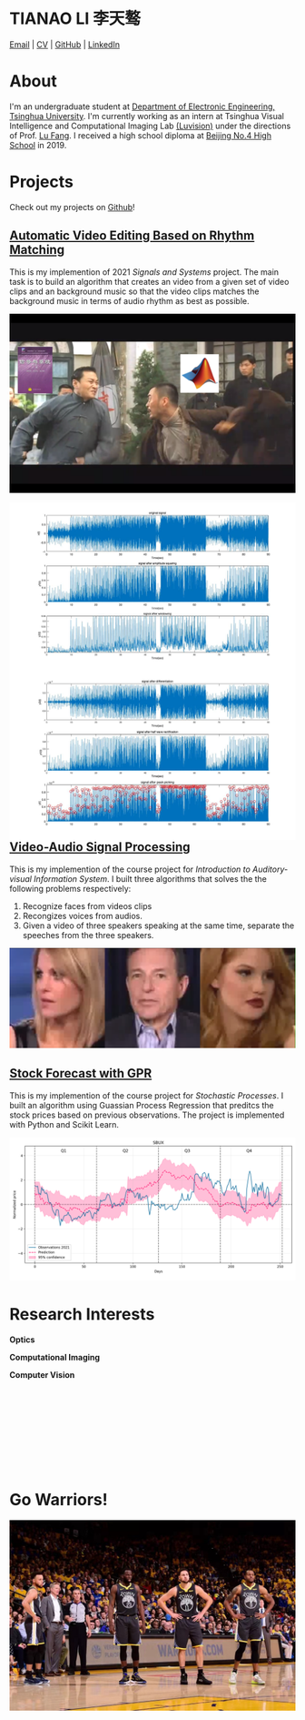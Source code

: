 <!-- ---
layout: default
--- -->

# TIANAO LI 李天骜

<!-- Phone: +86 13301296130 -->

<!-- Email: lta19@mails.tsinghua.edu.cn -->

[Email](mailto:lta19@mails.tsinghua.edu.cn) | [CV](./Tianao_Li.pdf) | [GitHub](https://github.com/Lukeli0425/) | [LinkedIn](https://www.linkedin.com/in/tianao-li-596997227/)

# About

I'm an undergraduate student at [Department of Electronic Engineering, Tsinghua University](https://www.ee.tsinghua.edu.cn/en/). I'm currently working as an intern at Tsinghua Visual Intelligence and Computational Imaging Lab [(Luvision)](http://www.luvision.net) under the directions of Prof. [Lu Fang](http://www.luvision.net/show-684.html). I received a high school diploma at [Beijing No.4 High School](http://bhsf.lezhiyun.com/cms/) in 2019.

# Projects

Check out my projects on [Github](https://github.com/Lukeli0425?tab=repositories)!

## [Automatic Video Editing Based on Rhythm Matching](https://github.com/Lukeli0425/THUEE-SS-Project2021)

This is my implemention of 2021 _Signals and Systems_ project. The main task is to build an algorithm that creates an video from a given set of video clips and an background music so that the video clips matches the background music in terms of audio rhythm as best as possible.

![ss_cover](./images/ss_cover.png)

<div align=center><img src="./images/2_1_3%20figure1.jpg"  align=left><img src="./images/2_1_3%20figure2.jpg" align=right><img/></div>

<!-- ![ss_1](./images/2_1_3%20figure1.jpg)

![ss_2](./images/2_1_3%20figure2.jpg) -->

## [Video-Audio Signal Processing](https://github.com/Lukeli0425/VASP)

This is my implemention of the course project for _Introduction to Auditory-visual Information System_. I built three algorithms that solves the the following problems respectively:

1. Recognize faces from videos clips
2. Recongizes voices from audios.
3. Given a video of three speakers speaking at the same time, separate the speeches from the three speakers.

<!-- ![vasp_demo](./images/vasp_demo.png) -->
<div align=center><img src="./images/vasp_demo.png" width=600><img/></div>

## [Stock Forecast with GPR](https://github.com/Lukeli0425/Stock-Forecast-with-GPR)

This is my implemention of the course project for _Stochastic Processes_. I built an algorithm using Guassian Process Regression that preditcs the stock prices based on previous observations. The project is implemented with Python and Scikit Learn.

<div align=center><img src="./images/SBUX_2021_prediction.png" width=800><img/></div>

# Research Interests

**Optics**

**Computational Imaging**

**Computer Vision**

&emsp;

&emsp;

&emsp;

&emsp;

&emsp;

# Go Warriors!

![wariors](./images/warriors.png#pic_center)